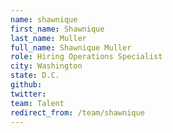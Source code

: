 ```yaml
---
name: shawnique
first_name: Shawnique
last_name: Muller
full_name: Shawnique Muller
role: Hiring Operations Specialist
city: Washington
state: D.C.
github: 
twitter: 
team: Talent
redirect_from: /team/shawnique
---
```

